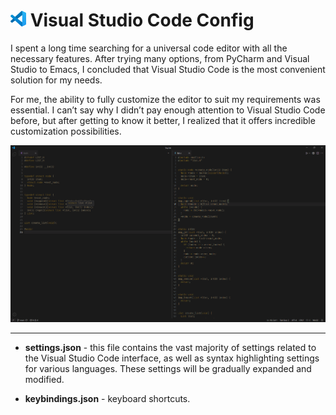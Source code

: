 # <img src="./vscode-icon/vscode.svg" alt="vscode-icon" style="width: 25px; height: 25px;"/> Visual Studio Code Config

I spent a long time searching for a universal code editor with all the necessary features. After trying many options, from PyCharm and Visual Studio to Emacs, I concluded that Visual Studio Code is the most convenient solution for my needs.

For me, the ability to fully customize the editor to suit my requirements was essential. I can’t say why I didn’t pay enough attention to Visual Studio Code before, but after getting to know it better, I realized that it offers incredible customization possibilities.

![](./images/code.png)

--- 

- **settings.json** - this file contains the vast majority of settings related to the Visual Studio Code interface, as well as syntax highlighting settings for various languages. These settings will be gradually expanded and modified.

- **keybindings.json** - keyboard shortcuts.